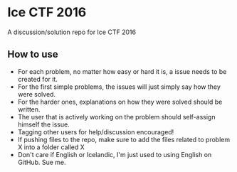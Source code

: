 # Ice CTF 2016
A discussion/solution repo for Ice CTF 2016

## How to use
* For each problem, no matter how easy or hard it is, a issue needs to be created for it.
* For the first simple problems, the issues will just simply say how they were solved.
* For the harder ones, explanations on how they were solved should be written.
* The user that is actively working on the problem should self-assign himself the issue.
* Tagging other users for help/discussion encouraged!
* If pushing files to the repo, make sure to add the files related to problem X into a folder called X
* Don't care if English or Icelandic, I'm just used to using English on GitHub. Sue me.
